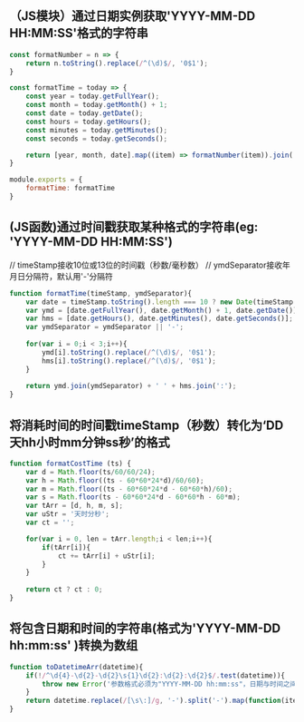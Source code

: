 ## （JS模块）通过日期实例获取'YYYY-MM-DD HH:MM:SS'格式的字符串
```javascript
const formatNumber = n => {
	return n.toString().replace(/^(\d)$/, '0$1');
}

const formatTime = today => {
	const year = today.getFullYear();
	const month = today.getMonth() + 1;
	const date = today.getDate();
	const hours = today.getHours();
	const minutes = today.getMinutes();
	const seconds = today.getSeconds();

	return [year, month, date].map((item) => formatNumber(item)).join('-') + ' ' + [hours, minutes, seconds].map((item) => formatNumber(item)).join(':');
}

module.exports = {
	formatTime: formatTime
}
```

## (JS函数)通过时间戳获取某种格式的字符串(eg: 'YYYY-MM-DD HH:MM:SS')
// timeStamp接收10位或13位的时间戳（秒数/毫秒数）
// ymdSeparator接收年月日分隔符，默认用'-'分隔符
```javascript
function formatTime(timeStamp, ymdSeparator){
	var date = timeStamp.toString().length === 10 ? new Date(timeStamp * 1000) : new Date(timeStamp);
	var ymd = [date.getFullYear(), date.getMonth() + 1, date.getDate()];
	var	hms = [date.getHours(), date.getMinutes(), date.getSeconds()];
	var	ymdSeparator = ymdSeparator || '-';
	
	for(var i = 0;i < 3;i++){
		ymd[i].toString().replace(/^(\d)$/, '0$1');
		hms[i].toString().replace(/^(\d)$/, '0$1');
	}
	
	return ymd.join(ymdSeparator) + ' ' + hms.join(':');
}
```

## 将消耗时间的时间戳timeStamp（秒数）转化为‘DD天hh小时mm分钟ss秒’的格式
```javascript
function formatCostTime (ts) {
	var d = Math.floor(ts/60/60/24);
	var h = Math.floor((ts - 60*60*24*d)/60/60);
	var m = Math.floor((ts - 60*60*24*d - 60*60*h)/60);
	var s = Math.floor(ts - 60*60*24*d - 60*60*h - 60*m);
	var tArr = [d, h, m, s];
	var uStr = '天时分秒';
	var ct = '';

	for(var i = 0, len = tArr.length;i < len;i++){
		if(tArr[i]){
			ct += tArr[i] + uStr[i];
		}
	}
	
	return ct ? ct : 0;
}
```

## 将包含日期和时间的字符串(格式为'YYYY-MM-DD hh:mm:ss' )转换为数组
```javascript
function toDatetimeArr(datetime){
	if(!/^\d{4}-\d{2}-\d{2}\s{1}\d{2}:\d{2}:\d{2}$/.test(datetime)){
		throw new Error('参数格式必须为"YYYY-MM-DD hh:mm:ss"，日期与时间之间只能有一个空格');
	}
	return datetime.replace(/[\s\:]/g, '-').split('-').map(function(item){ return +item; })
}
```
